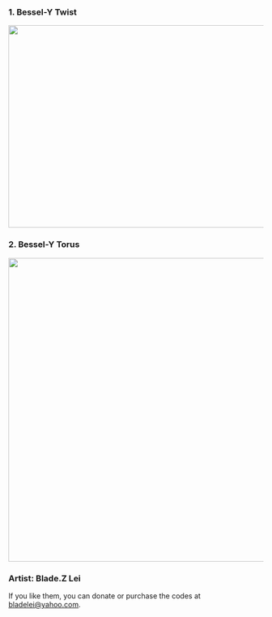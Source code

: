 ### 1. Bessel-Y Twist
<p align="center"><img src= "https://user-images.githubusercontent.com/66701331/182699530-7718ea4f-d8e8-4108-b835-58d9b10fc3cf.png" width="600" height="400" ></p>

### 2. Bessel-Y Torus
<p align="center"><img src= "https://user-images.githubusercontent.com/66701331/182708501-cf70fbcc-90ba-4e1e-8475-e673ac1bfbb4.png" width="600" height="600" ></p>



### Artist: Blade.Z Lei
If you like them, you can donate or purchase the codes at bladelei@yahoo.com.
